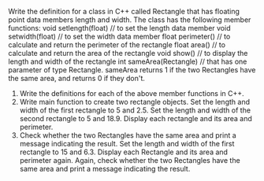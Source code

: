 Write the definition for a class in C++ called Rectangle that has floating point data members length and width. The class has the following member functions:
  void setlength(float) // to set the length data member
  void setwidth(float) // to set the width data member
  float perimeter() // to calculate and return the perimeter of the rectangle
  float area() // to calculate and return the area of the rectangle
  void show() // to display the length and width of the rectangle
  int sameArea(Rectangle) // that has one parameter of type Rectangle. sameArea returns 1 if the two Rectangles have the same area, and returns 0 if they don't.
1. Write the definitions for each of the above member functions in C++.
2. Write main function to create two rectangle objects. Set the length and width of the first rectangle to 5 and 2.5. Set the length and width of the second rectangle to 5 and 18.9. Display each rectangle and its area and perimeter.
3. Check whether the two Rectangles have the same area and print a message indicating the result. Set the length and width of the first rectangle to 15 and 6.3. Display each Rectangle and its area and perimeter again. Again, check whether the two Rectangles have the same area and print a message indicating the result.
